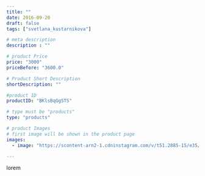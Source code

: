 ```yaml
---
title: ""
date: 2016-09-20
draft: false
tags: ["svetlana_kustarnikova"]

# meta description
description : ""

# product Price
price: "3000"
priceBefore: "3600.0"

# Product Short Description
shortDescription: ""

#product ID
productID: "BKlsBqGgSTS"

# type must be "products"
type: "products"

# product Images
# first image will be shown in the product page
images:
  - image: "https://scontent-arn2-1.cdninstagram.com/v/t51.2885-15/e35/14276476_630249043822231_2000495626_n.jpg?tp=1&_nc_ht=scontent-arn2-1.cdninstagram.com&_nc_cat=107&_nc_ohc=ZPVzSABKQbYAX-Woh-L&ccb=7-4&oh=5a00a9e0bd83c14355268b26357a954e&oe=6082F0EA&ig_cache_key=MTM0MzY3MzY5MTgxMjIwOTg3NA%3D%3D.2-ccb7-4"

---
```

lorem
